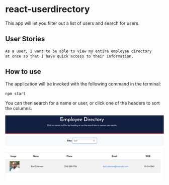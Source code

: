 # react-userdirectory

This app will let you filter out a list of users and search for users.

## User Stories

```
As a user, I want to be able to view my entire employee directory 
at once so that I have quick access to their information.
```
## How to use

The application will be invoked with the following command in the terminal:

```
npm start
```
You can then search for a name or user, or click one of the headers to sort the columns.

![Image description](/public/Employee.png)





